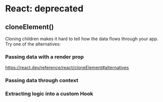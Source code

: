 # React: deprecated

## cloneElement()

Cloning children makes it hard to tell how the data flows through your app. Try one of the alternatives:

### Passing data with a render prop

https://react.dev/reference/react/cloneElement#alternatives

### Passing data through context

### Extracting logic into a custom Hook

